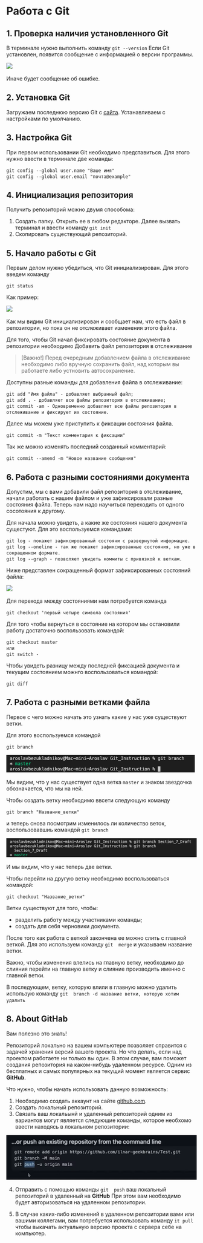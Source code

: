 # Работа с Git
## 1. Проверка наличия установленного Git
В терминале нужно выполнить команду `git --version`
Если Git установлен, появится сообщение с информацией о версии программы. 

![](./git_version.png)

Иначе будет сообщение об ошибке. 
## 2. Установка Git
Загружаем последнюю версию Git с [сайта](https://git-scm.com/downloads).
Устанавливаем с настройками по умолчанию. 
## 3. Настройка Git
При первом использовании Git необходимо представиться. Для этого нужно ввести в терминале две команды:
```
git config --global user.name "Ваше имя"
git config --global user.email "почта@example"
```

## 4. Инициализация репозитория
Получить репозиторий можно двумя способома:

1. Создать папку. Открыть ее в любом редакторе. Далее вызвать терминал и ввести команду `git init`
2. Скопировать существующий репозиторий. 


## 5. Начало работы с Git

Первым делом нужно убедиться, что Git инициализирован. Для этого введем команду 

```
git status
```
Как пример:

![](./git_untracked.png)

Как мы видим Git инициализирован и сообщает нам, что есть файл в репозитории, но пока он не отслеживает изменения этого файла. 

Для того, чтобы Git начал фиксировать состояние документа в репозитории необходимо Добавить файл репозитория в отслеживание

> [Важно!]
> Перед очередным добавлением файла в отслеживание необходимо либо вручную сохранить файл, над которым вы работаете либо устновить автосохранение.

Доступны разные команды для добавления файла в отслеживание:
```
git add "Имя файла" - добавляет выбранный файл;
git add . - добавляет все файлы репозитория в отслеживание;
git commit -am - Одновременно добавляет все файлы репозитория в отслеживание и фиксирует их состояние.

```

Далее мы можем уже приступить к фиксации состояния файла. 
```
git commit -m "Текст комментария к фиксации"
```
Так же можно изменять последний созданный комментарий:
```
git commit --amend -m "Новое название сообщения"
```

## 6. Работа с разными состояниями документа

Допустим, мы с вами добавили файл репозитория в отслеживание, начали работать с нашим файлом и уже зафиксировали разные состояния файла. Теперь нам надо научиться переходить от одного сосотояния к другому. 

Для начала можно увидеть, а какие же состояния нашего документа сущестуют. Для это воспользуемся командами:
```
git log - покажет зафиксированный состояни с развернутой информацие. 
git log --oneline - так же покажет зафиксированные состояния, но уже в сокращенном формате. 
git log --graph - позволяет увидеть коммиты с привязкой к веткам.
```

Ниже представлен сокращенный формат зафиксированных состояний файла: 

![](./git_log.png)

Для перехода между состояниями нам потребуется команда 

```
git checkout 'первый четыре символа состояния'  
```
Для того чтобы вернуться в состояние на котором мы остановили работу достаточно воспользовать командой:
```
git checkout master
или
git switch - 
```

Чтобы увидеть разницу между последней фиксацией документа и текущим состоянием можнго воспользоваться командой:
```
git diff 
```


## 7. Работа с разными ветками файла

Первое с чего можно начать  это узнать какие у нас уже существуют ветки. 

Для этого воспользуемся командой 
```
git branch
 ```

![git_branch](./images/git_branch_1.png)

Мы видим, что у нас существует одна ветка `master` и знаком звездочка обозначается, 
что мы на ней. 

Чтобы создать ветку необходимо ввсети следующую команду 
```
git branch "Название_ветки"
 ```

 и теперь снова посмотрим изменилось ли количество веток, воспользовавшиь командой 
 `git branch`

 ![git_branch](./images/git_branch_2.png)


И мы видим, что у нас теперь две ветки.

Чтобы перейти на другую ветку необходимо воспользоваться командой:
```
git checkout "Название_ветки"
 ```

 Ветки существуют для того, чтобы:
 * разделить работу между участниками команды;
 * создать для себя черновики документа.

 После того как работа с веткой закончена ее можно слить с главной веткой. Для это используем команду `git  merge` и указываем название ветки. 

 Важно, чтобы изменения влелись на главную ветку, необходимо до слияния перейти на главную ветку и слияние производить именно с главной ветки. 

 В последующем, ветку, которую влили в главную можно удалить использую команду `git  branch -d название ветки, которую хотим удалить` 

## 8. About GitHab

Вам полезно это знать!

Репозиторий локально на вашем компьютере позволяет справится с задачей хранения версий вашего проекта. Но что делать, если над проектом работаете ни только вы один. В этом случае, вам поможет создания репозитория на каком-нибудь удаленном ресурсе. Одним из бесплатных и самых популярных на текущий момент является сервис **GitHub**.

Что нужно, чтобы начать использовать данную возможность:

1. Необходимо создать аккаунт на сайте  [github.com](https://github.com).
2. Создать локальный репозиторий. 
3. Связать ваш локальынй и удаленный репозиторий одним из вариантов могут является следующие команды, которое необхомо ввести находясь в локальном репозитории:

![Инструкция соединения](./images/git_github.png)

4. Отправить с помощью команды `git  push` ваш локальный репозиторий в удаленный на **GitHub** При этом вам необходимо будет авторизоваться на удаленном репозитории. 

5. В случае каких-либо изменений в удаленном репозитории вами или вашими коллегами, вам потребуется использовать команду `it pull` чтобы выкачать актуальную версию проекта с сервера себе на компьютер. 





